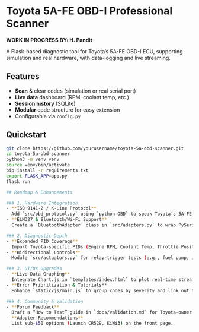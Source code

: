 # Toyota 5A-FE OBD-I Professional Scanner

**WORK IN PROGRESS BY: H. Pandit**

A Flask-based diagnostic tool for Toyota’s 5A-FE OBD-I ECU, supporting simulation and real hardware, with data-logging and live streaming.

## Features

- **Scan** & clear codes (simulation or real serial port)
- **Live data** dashboard (RPM, coolant temp, etc.)
- **Session history** (SQLite)
- **Modular** code structure for easy extension
- Configurable via `config.py`

## Quickstart

```bash
git clone https://github.com/yourusername/toyota-5a-obd-scanner.git
cd toyota-5a-obd-scanner
python3 -m venv venv
source venv/bin/activate
pip install -r requirements.txt
export FLASK_APP=app.py
flask run

## Roadmap & Enhancements

### 1. Hardware Integration
- **ISO 9141-2 / K-Line Protocol**  
  Add `src/obd_protocol.py` using `python-OBD` to speak Toyota’s 5A-FE ECU language.
- **ELM327 & Bluetooth/Wi-Fi Support**  
  Create a `BluetoothAdapter` class in `src/adapters.py` to wrap PySerial/PyBluez for KiWi3-style dongles.

### 2. Diagnostic Depth
- **Expanded PID Coverage**  
  Import Toyota-specific PIDs (Engine RPM, Coolant Temp, Throttle Position) from a `data/toyota_pids.json`.
- **Bidirectional Controls**  
  Module `src/actuators.py` for relay-trigger tests (e.g., fuel pump, idle valve).

### 3. UI/UX Upgrades
- **Live Data Graphing**  
  Integrate Chart.js in `templates/index.html` to plot real-time streams.
- **Error Prioritization & Tutorials**  
  Enhance `static/js/main.js` to group codes by severity and link out to repair articles.

### 4. Community & Validation
- **Forum Feedback**  
  Draft a “How to Test” guide in `docs/validation.md` for Toyota-owner communities.
- **Adapter Recommendations**  
  List sub-$50 options (Launch CR529, KiWi3) on the front page.
